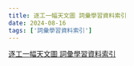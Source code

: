 ```yaml
---
title: 逐工一幅天文圖 詞彙學習資料索引
date: 2024-08-16
tags: ['詞彙學習資料索引']
---
```

[逐工一幅天文圖 詞彙學習資料索引](https://kiantiong.notion.site/5beaf59877b5475eb7550999964b6746)
